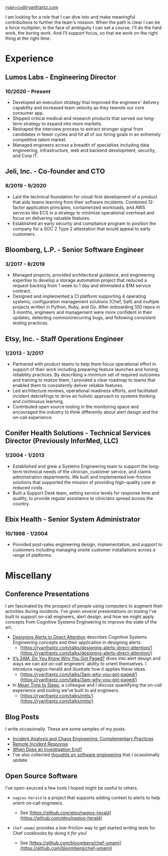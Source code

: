 [ryan+cv@ryanfrantz.com](mailto:ryan+cv@ryanfrantz.com)

I am looking for a role that I can dive into and make meaningful contributions
to further the team's mission. When the path is clear I can be a force
multiplier; in the face of ambiguity I can set a course. I'll do the hard work,
the boring work. And I’ll support focus, so that we work on the right thing at
the right time.

# Experience

## Lumos Labs - Engineering Director
### 10/2020 - Present
* Developed an execution strategy that improved the engineers' delivery
capability and increased team velocity as they rewrote our core consumer app.
* Shipped critical medical and research products that served our long-term
strategy to expand into more markets.
* Reshaped the interview process to extract stronger signal from candidates in
fewer cycles and hit all of our hiring goals in an extremely competitive talent
market.
* Managed engineers across a breadth of specialties including data engineering,
infrastructure, web and backend development, security, and Corp IT.

## Jeli, Inc. - Co-founder and CTO
### 8/2019 - 9/2020
* Laid the technical foundation for cloud-first development of a product that
aids teams learning from their software incidents. Combined 12-factor
application principles, containerized workloads, and AWS services like ECS in
a strategy to minimize operational overhead and focus on delivering valuable
features. 
* Established an early security and compliance program to position the company
for a SOC 2 Type 2 attestation that would appeal to early customers.

## Bloomberg, L.P. - Senior Software Engineer
### 3/2017 - 8/2019
* Managed projects, provided architectural guidance, and engineering expertise to develop a storage automation project that reduced a request backlog from 1 week to 1 day and eliminated a $1M service contract.
* Designed and implemented a CI platform supporting 4 operating systems, configuration management solutions (Chef, Salt) and multiple projects written in Python, Ruby, and Go. After onboarding 100 repos in 3 months, engineers and management were more confident in their updates, detecting common/recurring bugs, and following consistent testing practices.

## Etsy, Inc. - Staff Operations Engineer
### 1/2013 - 3/2017
* Partnered with product teams to help them focus operational effort in support of their work including preparing feature launches and honing reliability practices. By describing a minimum set of required outcomes and training to realize them, I provided a clear roadmap to teams that enabled them to consistently deliver reliable features.
* Led architecture reviews, operational readiness efforts, and facilitated incident debriefings to drive an holistic approach to systems thinking and continuous learning.
* Contributed open source tooling in the monitoring space and encouraged the industry to think differently about alert design and the on-call experience.

## Conifer Health Solutions - Technical Services Director (Previously InforMed, LLC)
### 1/2004 - 1/2013
* Established and grew a Systems Engineering team to support the long-term technical needs of the clinician, customer service, and claims administration departments. We built and implemented low-friction solutions that supported the mission of providing high-quality care at reduced costs.
* Built a Support Desk team, setting service levels for response time and quality, to provide regular assistance to clinicians spread across the country.

## Ebix Health - Senior System Administrator
### 10/1998 - 1/2004
* Provided post-sales engineering design, implementation, and support to customers including managing onsite customer installations across a range of platforms.

# Miscellany
## Conference Presentations

I am fascinated by the prospect of people using computers to augment their activities during incidents. I’ve given several presentations on tooling I’ve built to support on-call engineers, alert design, and how we might apply concepts from Cognitive Systems Engineering to improve the state of the art.

* [Designing Alerts to Direct Attention](https://ryanfrantz.com/talks/designing-alerts-direct-attention/) describes Cognitive Systems Engineering concepts and their application in designing alerts.
  * [https://ryanfrantz.com/talks/designing-alerts-direct-attention/](https://ryanfrantz.com/talks/designing-alerts-direct-attention/)
* [It’s 3AM, Do You Know Why You Got Paged?](https://ryanfrantz.com/talks/3am-why-you-got-paged) dives into alert design and ways we can aid on-call engineers’ ability to orient themselves. I introduce nagios-herald and illustrate how it applies these ideas.
  * [https://ryanfrantz.com/talks/3am-why-you-got-paged/](https://ryanfrantz.com/talks/3am-why-you-got-paged/)
* In [Mean Time to Sleep](https://ryanfrantz.com/talks/mtts/), a colleague and I discuss quantifying the on-call experience and tooling we’ve built to aid engineers.
  * [https://ryanfrantz.com/talks/mtts/](https://ryanfrantz.com/talks/mtts/)

## Blog Posts

I write occasionally. These are some samples of my posts.
* [Incident Analysis and Chaos Engineering: Complementary Practices](https://www.learningfromincidents.io/posts/incident-analysis-and-chaos-engineering)
* [Remote Incident Response](https://ryanfrantz.com/posts/remote-incident-response.html)
* [When Does an Investigation End?](https://ryanfrantz.com/posts/when-does-an-investigation-end.html)
* I've also collected [thoughts on software engineering](https://github.com/ryanfrantz/engineering) that I ocassionally update.

## Open Source Software

I’ve open-sourced a few tools I hoped might be useful to others.

* `nagios-herald` is a project that supports adding context to alerts to help orient on-call engineers.
  * See [https://github.com/etsy/nagios-herald](https://github.com/etsy/nagios-herald)

* `chef-umami` provides a low-friction way to get started writing tests for Chef cookbooks by doing it _for_ you!
  * See [https://github.com/bloomberg/chef-umami](https://github.com/bloomberg/chef-umami)
